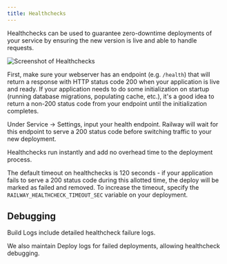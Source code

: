 ```yaml
---
title: Healthchecks
---
```


Healthchecks can be used to guarantee zero-downtime deployments of your service by ensuring the new version is live and able to handle requests.

<Image 
src="https://res.cloudinary.com/railway/image/upload/v1645223701/docs/healthcheck_usnoiu.png"
alt="Screenshot of Healthchecks"
layout="intrinsic"
width={876} height={434} quality={80} />

First, make sure your webserver has an endpoint (e.g. `/health`) that will return a response with HTTP status code 200 when your application is live and ready. If your application needs to do some initialization on startup (running database migrations, populating cache, etc.), it's a good idea to return a non-200 status code from your endpoint until the initialization completes.

Under Service → Settings, input your health endpoint. Railway will wait for this endpoint to serve a 200 status code before switching traffic to your new deployment.

Healthchecks run instantly and add no overhead time to the deployment process.

The default timeout on healthchecks is 120 seconds - if your application fails to serve a 200 status code during this allotted time, the deploy will be marked as failed and removed. To increase the timeout, specify the `RAILWAY_HEALTHCHECK_TIMEOUT_SEC` variable on your deployment.

## Debugging

Build Logs include detailed healthcheck failure logs.

We also maintain Deploy logs for failed deployments, allowing healthcheck debugging.
